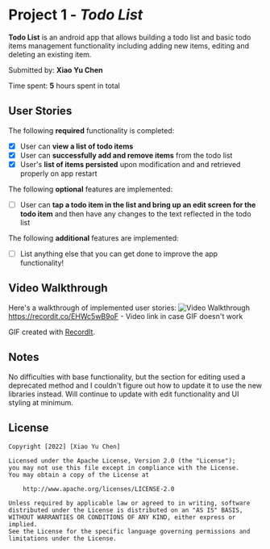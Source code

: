 # Project 1 - *Todo List*

**Todo List** is an android app that allows building a todo list and basic todo items management functionality including adding new items, editing and deleting an existing item.

Submitted by: **Xiao Yu Chen**

Time spent: **5** hours spent in total

## User Stories

The following **required** functionality is completed:

* [x] User can **view a list of todo items**
* [x] User can **successfully add and remove items** from the todo list
* [x] User's **list of items persisted** upon modification and and retrieved properly on app restart

The following **optional** features are implemented:

* [ ] User can **tap a todo item in the list and bring up an edit screen for the todo item** and then have any changes to the text reflected in the todo list

The following **additional** features are implemented:

* [ ] List anything else that you can get done to improve the app functionality!

## Video Walkthrough

Here's a walkthrough of implemented user stories:
![Video Walkthrough](https://user-images.githubusercontent.com/86455800/152633960-4cbe981e-ca37-4771-9b72-d3f4c44cb007.gif)
https://recordit.co/EHWc5wB9oF - Video link in case GIF doesn't work

GIF created with [RecordIt](http://www.recordit.co).

## Notes

No difficulties with base functionality, but the section for editing used a deprecated method and I couldn't figure out how to update it to use the
new libraries instead. Will continue to update with edit functionality and UI styling at minimum.

## License

    Copyright [2022] [Xiao Yu Chen]

    Licensed under the Apache License, Version 2.0 (the "License");
    you may not use this file except in compliance with the License.
    You may obtain a copy of the License at

        http://www.apache.org/licenses/LICENSE-2.0

    Unless required by applicable law or agreed to in writing, software
    distributed under the License is distributed on an "AS IS" BASIS,
    WITHOUT WARRANTIES OR CONDITIONS OF ANY KIND, either express or implied.
    See the License for the specific language governing permissions and
    limitations under the License.
